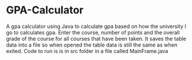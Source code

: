 # GPA-Calculator
A gpa calculator using Java to calculate gpa based on how the university I go to calculates gpa.
Enter the course, number of points and the overall grade of the course for all courses that have been taken.
It saves the table data into a file so when opened the table data is  still the same as when exited.
Code to run is is in src folder in a  file called MainFrame.java

